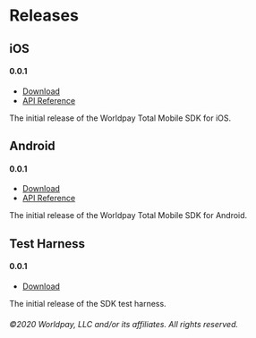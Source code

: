 # Releases

## iOS

#### 0.0.1

* [Download](android/0.0.1/worldpay-total-sdk.aar)
* [API Reference](android/0.0.1/docs/)

The initial release of the Worldpay Total Mobile SDK for iOS.

## Android

#### 0.0.1

* [Download](ios/0.0.1/WorldpayTotalSDK.framework)
* [API Reference](ios/0.0.1/docs/)

The initial release of the Worldpay Total Mobile SDK for Android.

## Test Harness

#### 0.0.1

* [Download](test-harness/0.0.1/wpt-ipc-stub-0.0.1.jar)

The initial release of the SDK test harness.

###### ©2020 Worldpay, LLC and/or its affiliates. All rights reserved.
